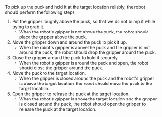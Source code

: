 To pick up the puck and hold it at the target location reliably, the robot should perform the following steps:

1. Put the gripper roughly above the puck, so that we do not bump it while trying to grab it.
   - When the robot's gripper is not above the puck, the robot should place the gripper above the puck.
2. Move the gripper down and around the puck to pick it up.
   - When the robot's gripper is above the puck and the gripper is not around the puck, the robot should drop the gripper around the puck.
3. Close the gripper around the puck to hold it securely.
   - When the robot's gripper is around the puck and open, the robot should close the gripper around the puck.
4. Move the puck to the target location.
   - When the gripper is closed around the puck and the robot's gripper is above the target location, the robot should move the puck to the target location.
5. Open the gripper to release the puck at the target location.
   - When the robot's gripper is above the target location and the gripper is closed around the puck, the robot should open the gripper to release the puck at the target location.